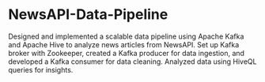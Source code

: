 # NewsAPI-Data-Pipeline
Designed and implemented a scalable data pipeline using Apache Kafka and Apache Hive to analyze news articles from NewsAPI. Set up Kafka broker with Zookeeper, created a Kafka producer for data ingestion, and developed a Kafka consumer for data cleaning. Analyzed data using HiveQL queries for insights.
